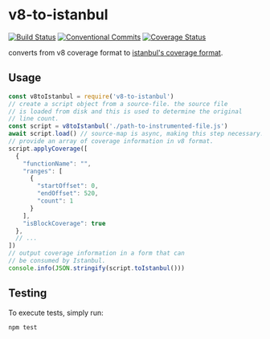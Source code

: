 # v8-to-istanbul

[![Build Status](https://travis-ci.org/istanbuljs/v8-to-istanbul.svg?branch=master)](https://travis-ci.org/istanbuljs/v8-to-istanbul)
[![Conventional Commits](https://img.shields.io/badge/Conventional%20Commits-1.0.0-yellow.svg)](https://conventionalcommits.org)
[![Coverage Status](https://coveralls.io/repos/github/istanbuljs/v8-to-istanbul/badge.svg?branch=master)](https://coveralls.io/github/istanbuljs/v8-to-istanbul?branch=master)

converts from v8 coverage format to [istanbul's coverage format](https://github.com/gotwarlost/istanbul/blob/master/coverage.json.md).

## Usage

```js
const v8toIstanbul = require('v8-to-istanbul')
// create a script object from a source-file. the source file
// is loaded from disk and this is used to determine the original
// line count.
const script = v8toIstanbul('./path-to-instrumented-file.js')
await script.load() // source-map is async, making this step necessary.
// provide an array of coverage information in v8 format.
script.applyCoverage([
  {
    "functionName": "",
    "ranges": [
      {
        "startOffset": 0,
        "endOffset": 520,
        "count": 1
      }
    ],
    "isBlockCoverage": true
  },
  // ...
])
// output coverage information in a form that can
// be consumed by Istanbul.
console.info(JSON.stringify(script.toIstanbul()))
```

## Testing

To execute tests, simply run:

```bash
npm test
```
